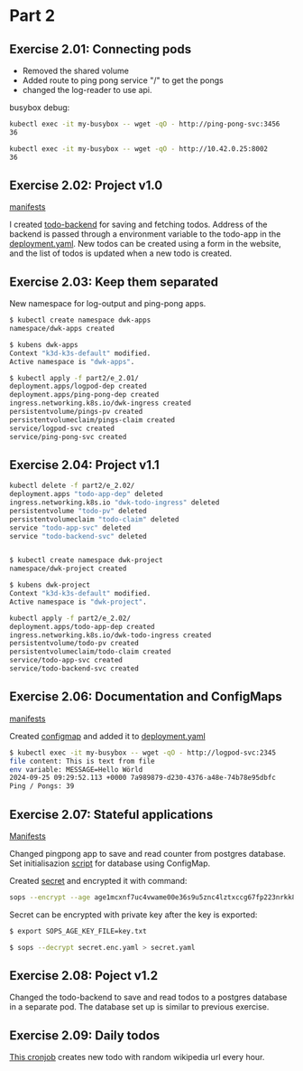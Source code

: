 # Part 2

## Exercise 2.01: Connecting pods

- Removed the shared volume
- Added route to ping pong service "/" to get the pongs
- changed the log-reader to use api.

busybox debug:

``` bash
kubectl exec -it my-busybox -- wget -qO - http://ping-pong-svc:3456
36

kubectl exec -it my-busybox -- wget -qO - http://10.42.0.25:8002
36
```

## Exercise 2.02: Project v1.0

[manifests](e_2.02/)

I created [todo-backend](../todo-backend/) for saving and fetching todos. Address of the backend is passed through a environment variable to the todo-app in the [deployment.yaml](e_2.02/deployment.yaml). New todos can be created using a form in the website, and the list of todos is updated when a new todo is created.

## Exercise 2.03: Keep them separated

New namespace for log-output and ping-pong apps.

```bash
$ kubectl create namespace dwk-apps
namespace/dwk-apps created

$ kubens dwk-apps 
Context "k3d-k3s-default" modified.
Active namespace is "dwk-apps".

$ kubectl apply -f part2/e_2.01/
deployment.apps/logpod-dep created
deployment.apps/ping-pong-dep created
ingress.networking.k8s.io/dwk-ingress created
persistentvolume/pings-pv created
persistentvolumeclaim/pings-claim created
service/logpod-svc created
service/ping-pong-svc created
```

## Exercise 2.04: Project v1.1

```bash
kubectl delete -f part2/e_2.02/
deployment.apps "todo-app-dep" deleted
ingress.networking.k8s.io "dwk-todo-ingress" deleted
persistentvolume "todo-pv" deleted
persistentvolumeclaim "todo-claim" deleted
service "todo-app-svc" deleted
service "todo-backend-svc" deleted


$ kubectl create namespace dwk-project
namespace/dwk-project created

$ kubens dwk-project 
Context "k3d-k3s-default" modified.
Active namespace is "dwk-project".

kubectl apply -f part2/e_2.02/
deployment.apps/todo-app-dep created
ingress.networking.k8s.io/dwk-todo-ingress created
persistentvolume/todo-pv created
persistentvolumeclaim/todo-claim created
service/todo-app-svc created
service/todo-backend-svc created

```

## Exercise 2.06: Documentation and ConfigMaps

[manifests](e_2.06/)

Created [configmap](e_2.06/configmap_reader.yaml) and added it to [deployment.yaml](e_2.06/deployment.yaml)

```bash
$ kubectl exec -it my-busybox -- wget -qO - http://logpod-svc:2345
file content: This is text from file
env variable: MESSAGE=Hello Wörld
2024-09-25 09:29:52.113 +0000 7a989879-d230-4376-a48e-74b78e95dbfc
Ping / Pongs: 39
```

## Exercise 2.07: Stateful applications

[Manifests](e_2.07/)

Changed pingpong app to save and read counter from postgres database. Set initialisazion [script](e_2.07/init-sql.yaml) for database using ConfigMap.

Created [secret](e_2.07/secret.enc.yaml) and encrypted it with command:

```bash
sops --encrypt --age age1mcxnf7uc4vwame00e36s9u5znc4lztxccg67fp223nrkk8yntq8qn96n3t --encrypted-regex '^(data)$' part2/e_2.07/secret.yaml > part2/e_2.07/secret.enc.yaml
```

Secret can be encrypted with private key after the key is exported:

```bash
$ export SOPS_AGE_KEY_FILE=key.txt

$ sops --decrypt secret.enc.yaml > secret.yaml
```

## Exercise 2.08: Poject v1.2

Changed the todo-backend to save and read todos to a postgres database in a separate pod. The database set up is similar to previous exercise.

## Exercise 2.09: Daily todos

[This cronjob](e_2.09/daily-todo-cron.yaml) creates new todo with random wikipedia url every hour.
